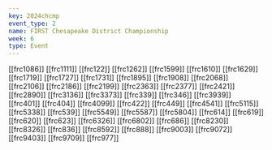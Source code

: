 ```yaml
---
key: 2024chcmp
event_type: 2
name: FIRST Chesapeake District Championship
week: 6
type: Event
---
```

[[frc1086]]
[[frc1111]]
[[frc122]]
[[frc1262]]
[[frc1599]]
[[frc1610]]
[[frc1629]]
[[frc1719]]
[[frc1727]]
[[frc1731]]
[[frc1895]]
[[frc1908]]
[[frc2068]]
[[frc2106]]
[[frc2186]]
[[frc2199]]
[[frc2363]]
[[frc2377]]
[[frc2421]]
[[frc2890]]
[[frc3136]]
[[frc3373]]
[[frc339]]
[[frc346]]
[[frc3939]]
[[frc401]]
[[frc404]]
[[frc4099]]
[[frc422]]
[[frc449]]
[[frc4541]]
[[frc5115]]
[[frc5338]]
[[frc539]]
[[frc5549]]
[[frc5587]]
[[frc5804]]
[[frc614]]
[[frc619]]
[[frc620]]
[[frc623]]
[[frc6326]]
[[frc6802]]
[[frc686]]
[[frc8230]]
[[frc8326]]
[[frc836]]
[[frc8592]]
[[frc888]]
[[frc9003]]
[[frc9072]]
[[frc9403]]
[[frc9709]]
[[frc977]]

